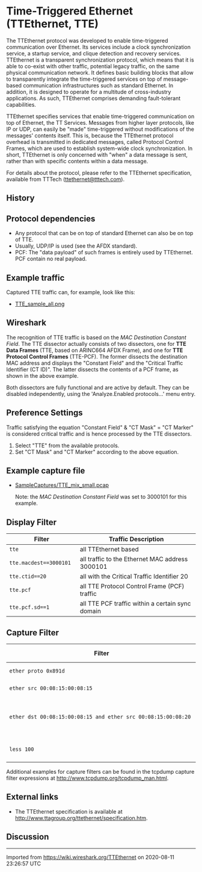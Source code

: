 # Time-Triggered Ethernet (TTEthernet, TTE)

The TTEthernet protocol was developed to enable time-triggered communication over Ethernet. Its services include a clock synchronization service, a startup service, and clique detection and recovery services. TTEthernet is a transparent synchronization protocol, which means that it is able to co-exist with other traffic, potential legacy traffic, on the same physical communication network. It defines basic building blocks that allow to transparently integrate the time-triggered services on top of message-based communication infrastructures such as standard Ethernet. In addition, it is designed to operate for a multitude of cross-industry applications. As such, TTEthernet comprises demanding fault-tolerant capabilities.

TTEthernet specifies services that enable time-triggered communication on top of Ethernet, the TT Services. Messages from higher layer protocols, like IP or UDP, can easily be "made" time-triggered without modifications of the messages' contents itself. This is, because the TTEthernet protocol overhead is transmitted in dedicated messages, called Protocol Control Frames, which are used to establish system-wide clock synchronization. In short, TTEthernet is only concerned with "when" a data message is sent, rather than with specific contents within a data message.

For details about the protocol, please refer to the TTEthernet specification, available from TTTech (<ttethernet@tttech.com>).

## History

## Protocol dependencies

  - Any protocol that can be on top of standard Ethernet can also be on top of TTE.
  - Usually, UDP/IP is used (see the AFDX standard).
  - PCF: The "data payload" of such frames is entirely used by TTEthernet. PCF contain no real payload.

## Example traffic

Captured TTE traffic can, for example, look like this:

  - [TTE\_sample\_all.png](uploads/__moin_import__/attachments/TTEthernet/TTE_sample_all.png)

## Wireshark

The recognition of TTE traffic is based on the *MAC Destination Constant Field*. The TTE dissector actually consists of two dissectors, one for **TTE Data Frames** (TTE, based on ARINC664 AFDX Frame), and one for **TTE Protocol Control Frames** (TTE-PCF). The former dissects the destination MAC address and displays the "Constant Field" and the "Critical Traffic Identifier (CT ID)". The latter dissects the contents of a PCF frame, as shown in the above example.

Both dissectors are fully functional and are active by default. They can be disabled independently, using the 'Analyze.Enabled protocols...' menu entry.

## Preference Settings

Traffic satisfying the equation "Constant Field" & "CT Mask" = "CT Marker" is considered critical traffic and is hence processed by the TTE dissectors.

1.  Select "TTE" from the available protocols.
2.  Set "CT Mask" and "CT Marker" according to the above equation.

## Example capture file

  - [SampleCaptures/TTE\_mix\_small.pcap](uploads/__moin_import__/attachments/SampleCaptures/TTE_mix_small.pcap)
    
    Note: the *MAC Destination Constant Field* was set to 3000101 for this example.

## Display Filter

| Filter                  | Traffic Description                              |
| ----------------------- | ------------------------------------------------ |
| `tte `                  | all TTEthernet based                             |
| `tte.macdest==3000101 ` | all traffic to the Ethernet MAC address 3000101  |
| `tte.ctid==20 `         | all with the Critical Traffic Identifier 20      |
| `tte.pcf `              | all TTE Protocol Control Frame (PCF) traffic     |
| `tte.pcf.sd==1 `        | all TTE PCF traffic within a certain sync domain |

## Capture Filter

| Filter                                                         | Traffic Description                                                         |
| -------------------------------------------------------------- | --------------------------------------------------------------------------- |
| `ether proto 0x891d `                                          | only frames with ethertype 0x891d                                           |
| `ether src 00:08:15:00:08:15 `                                 | only frames from 00:08:15:00:08:15                                          |
| `ether dst 00:08:15:00:08:15 and ether src 00:08:15:00:08:20 ` | only frames directed to 00:08:15:00:08:15 and coming from 00:08:15:00:08:20 |
| `less 100 `                                                    | only frames with a size of less than or equal to 100 bytes                  |

Additional examples for capture filters can be found in the tcpdump capture filter expressions at <http://www.tcpdump.org/tcpdump_man.html>.

## External links

  - The TTEthernet specification is available at <http://www.ttagroup.org/ttethernet/specification.htm>.

## Discussion

---

Imported from https://wiki.wireshark.org/TTEthernet on 2020-08-11 23:26:57 UTC
